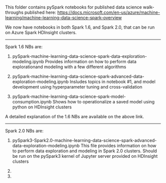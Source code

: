 This folder contains pySpark notebooks for published data science walk-throughs published here: https://docs.microsoft.com/en-us/azure/machine-learning/machine-learning-data-science-spark-overview

We now have notebooks in both Spark 1.6, and Spark 2.0, that can be run on Azure Spark HDInsight clusters.

------------------------------------------------------------------------------------------------------------
Spark 1.6 NBs are:

1. pySpark-machine-learning-data-science-spark-data-exploration-modeling.ipynb
Provides information on how to perform data explorationand modeling with a few different algorithms

2. pySpark-machine-learning-data-science-spark-advanced-data-exploration-modeling.ipynb
Insludes topics in notebook #1, and model development using hyperparameter tuning and cross-validation

3. pySpark-machine-learning-data-science-spark-model-consumption.ipynb
Shows how to operationalize a saved model using python on HDInsight clusters

A detailed explanation of the 1.6 NBs are available on the above link.

-------------------------------------------------------------------------------------------------------------
Spark 2.0 NBs are:

1. pySpark3-Spark2.0-machine-learning-data-science-spark-advanced-data-exploration-modeling.ipynb
This file provides information on how to perform data exploration and modeling in Spark 2.0 clusters. Should be run on the pySpark3 kernel of Jupyter server provided on HDInsight clusters

2. 

3. 



